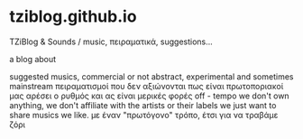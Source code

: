 tziblog.github.io
=================

TZiBlog &amp; Sounds / music, πειραματικά, suggestions...

a blog about 

suggested musics, commercial or not
abstract, experimental and sometimes mainstream
πειραματισμοί που δεν αξιώνονται πως είναι πρωτοποριακοί
μας αρέσει ο ρυθμός και ας είναι μερικές φορές οff - tempo
we don't own anything, we don't affiliate with the artists or their labels
we just want to share musics we like.
με έναν "πρωτόγονο" τρόπο, έτσι για να τραβάμε ζόρι
